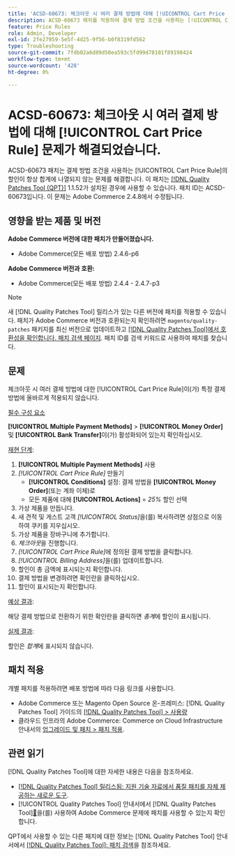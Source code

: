 ```yaml
---
title: 'ACSD-60673: 체크아웃 시 여러 결제 방법에 대해 [!UICONTROL Cart Price Rule] 문제가 해결되었습니다.'
description: ACSD-60673 패치를 적용하여 결제 방법 조건을 사용하는 [!UICONTROL Cart Price Rule]의 할인이 항상 합계에 나열되지 않는 Adobe Commerce 문제를 해결합니다.
feature: Price Rules
role: Admin, Developer
exl-id: 2fe27959-5e5f-4d25-9f56-b0f8319fd562
type: Troubleshooting
source-git-commit: 7fdb02a6d89d50ea593c5fd99d78101f89198424
workflow-type: tm+mt
source-wordcount: '428'
ht-degree: 0%

---
```


# ACSD-60673: 체크아웃 시 여러 결제 방법에 대해 [!UICONTROL Cart Price Rule] 문제가 해결되었습니다.

ACSD-60673 패치는 결제 방법 조건을 사용하는 [!UICONTROL Cart Price Rule]의 할인이 항상 합계에 나열되지 않는 문제를 해결합니다. 이 패치는 [[!DNL Quality Patches Tool (QPT)]](https://experienceleague.adobe.com/ko/docs/commerce-operations/tools/quality-patches-tool/quality-patches-tool-to-self-serve-quality-patches) 1.1.52가 설치된 경우에 사용할 수 있습니다. 패치 ID는 ACSD-60673입니다. 이 문제는 Adobe Commerce 2.4.8에서 수정됩니다.

## 영향을 받는 제품 및 버전

**Adobe Commerce 버전에 대한 패치가 만들어졌습니다.**

* Adobe Commerce(모든 배포 방법) 2.4.6-p6

**Adobe Commerce 버전과 호환:**

* Adobe Commerce(모든 배포 방법) 2.4.4 - 2.4.7-p3

>[!NOTE]
>
>새 [!DNL Quality Patches Tool] 릴리스가 있는 다른 버전에 패치를 적용할 수 있습니다. 패치가 Adobe Commerce 버전과 호환되는지 확인하려면 `magento/quality-patches` 패키지를 최신 버전으로 업데이트하고 [[!DNL Quality Patches Tool]에서 호환성을 확인합니다. 패치 검색 페이지](https://experienceleague.adobe.com/tools/commerce-quality-patches/index.html?lang=ko). 패치 ID를 검색 키워드로 사용하여 패치를 찾습니다.

## 문제

체크아웃 시 여러 결제 방법에 대한 [!UICONTROL Cart Price Rule]이(가) 특정 결제 방법에 올바르게 적용되지 않습니다.

<u>필수 구성 요소</u>

**[!UICONTROL Multiple Payment Methods]** > **[!UICONTROL Money Order]** 및 **[!UICONTROL Bank Transfer]**&#x200B;이(가) 활성화되어 있는지 확인하십시오.

<u>재현 단계</u>:

1. **[!UICONTROL Multiple Payment Methods]** 사용
1. *[!UICONTROL Cart Price Rule]* 만들기
   * **[!UICONTROL Conditions]** 설정: 결제 방법을 **[!UICONTROL Money Order]**(또는 계좌 이체)로
   * 모든 제품에 대해 **[!UICONTROL Actions]** = *25%* 할인 선택
1. 가상 제품을 만듭니다.
1. 새 견적 및 게스트 고객 *[!UICONTROL Status]*&#x200B;을(를) 복사하려면 상점으로 이동하여 쿠키를 지우십시오.
1. 가상 제품을 장바구니에 추가합니다.
1. *체크아웃*&#x200B;을 진행합니다.
1. *[!UICONTROL Cart Price Rule]*&#x200B;에 정의된 결제 방법을 클릭합니다.
1. *[!UICONTROL Billing Address]*&#x200B;을(를) 업데이트합니다.
1. 할인이 총 금액에 표시되는지 확인합니다.
1. 결제 방법을 변경하려면 확인란을 클릭하십시오.
1. 할인이 표시되는지 확인합니다.

<u>예상 결과</u>:

해당 결제 방법으로 전환하기 위한 확인란을 클릭하면 *총계*&#x200B;에 할인이 표시됩니다.

<u>실제 결과</u>:

할인은 *합계*&#x200B;에 표시되지 않습니다.

## 패치 적용

개별 패치를 적용하려면 배포 방법에 따라 다음 링크를 사용합니다.

* Adobe Commerce 또는 Magento Open Source 온-프레미스: [!DNL Quality Patches Tool] 가이드의 [[!DNL Quality Patches Tool] > 사용량](/help/tools/quality-patches-tool/usage.md)
* 클라우드 인프라의 Adobe Commerce: Commerce on Cloud Infrastructure 안내서의 [업그레이드 및 패치 > 패치 적용](https://experienceleague.adobe.com/docs/commerce-cloud-service/user-guide/develop/upgrade/apply-patches.html?lang=ko).

## 관련 읽기

[!DNL Quality Patches Tool]에 대한 자세한 내용은 다음을 참조하세요.

* [[!DNL Quality Patches Tool] 릴리스됨: 지원 기술 자료에서 품질 패치를 자체 제공하는 새로운 도구](https://experienceleague.adobe.com/ko/docs/commerce-operations/tools/quality-patches-tool/quality-patches-tool-to-self-serve-quality-patches).
* [!UICONTROL Quality Patches Tool] 안내서에서  [!DNL Quality Patches Tool][&#128279;](/help/tools/quality-patches-tool/patches-available-in-qpt/check-patch-for-magento-issue-with-magento-quality-patches.md)을(를) 사용하여 Adobe Commerce 문제에 패치를 사용할 수 있는지 확인합니다.

QPT에서 사용할 수 있는 다른 패치에 대한 정보는 [!DNL Quality Patches Tool] 안내서에서 [[!DNL Quality Patches Tool]: 패치 검색](https://experienceleague.adobe.com/tools/commerce-quality-patches/index.html?lang=ko)을 참조하세요.
